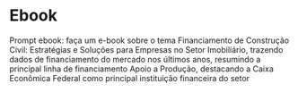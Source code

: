 # Ebook
Prompt ebook:
faça um e-book sobre o tema Financiamento de Construção Civil: Estratégias e Soluções para Empresas no Setor Imobiliário, trazendo dados de financiamento do mercado nos últimos anos, resumindo a principal linha de financiamento Apoio a Produção, destacando a Caixa Econômica Federal como principal instituição financeira do setor
